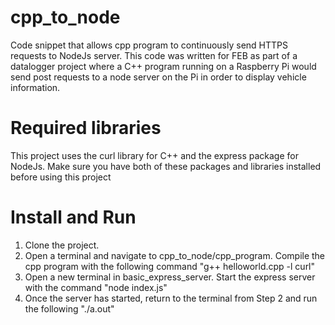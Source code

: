 # cpp_to_node
Code snippet that allows cpp program to continuously send HTTPS requests to NodeJs server. This code was written for FEB as part of a datalogger project where a C++ program
running on a Raspberry Pi would send post requests to a node server on the Pi in order to display vehicle information. 

# Required libraries 
This project uses the curl library for C++ and the express package for NodeJs. Make sure you have both of these packages and libraries installed before using this project

# Install and Run
1) Clone the project.
2) Open a terminal and navigate to cpp_to_node/cpp_program. Compile the cpp program with the following command "g++ helloworld.cpp -l curl"
3) Open a new terminal in basic_express_server. Start the express server with the command "node index.js"
4) Once the server has started, return to the terminal from Step 2 and run the following "./a.out" 

